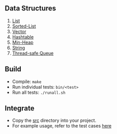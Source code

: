 ## Data Structures

1. [List](./src/list.h)
2. [Sorted-List](./src/sorted_list.h)
3. [Vector](./src/vector.h)
4. [Hashtable](./src/hashtable.h)
5. [Min-Heap](./src/heap.h)
6. [String](./src/sstring.h)
7. [Thread-safe Queue](./src/queue.h)

## Build

- Compile: `make`
- Run individual tests: `bin/<test>`
- Run all tests: `./runall.sh`

## Integrate

- Copy the [src](./src) directory into your project.
- For example usage, refer to the test cases [here](./src/tests)
